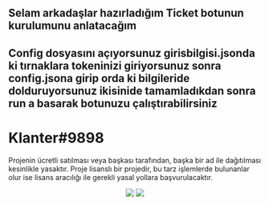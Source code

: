 ## Selam arkadaşlar hazırladığım Ticket botunun kurulumunu anlatacağım


## Config dosyasını açıyorsunuz girisbilgisi.jsonda ki tırnaklara tokeninizi giriyorsunuz sonra config.jsona girip orda ki bilgileride dolduruyorsunuz ikisinide tamamladıkdan sonra run a basarak botunuzu çalıştırabilirsiniz

# Klanter#9898

 Projenin ücretli satılması veya başkası tarafından, başka bir ad ile dağıtılması kesinlikle yasaktır. Proje lisanslı bir projedir, bu tarz işlemlerde bulunanlar olur ise lisans aracılığı ile gerekli yasal yollara başvurulacaktır.
<p align="center">
  <a href="https://discord.gg/7bjT7cBRcF"><img src="https://img.shields.io/badge/Serendia%20Squad%20-1d202b.svg?&style=for-the-badge&logo=discord&logoColor=white"></a>
  <a href="https://discord.com/users/786601295737651201"><img src="https://img.shields.io/badge/Klanter%20-7289DA.svg?&style=for-the-badge&logo=discord&logoColor=white"></a>
</p>

